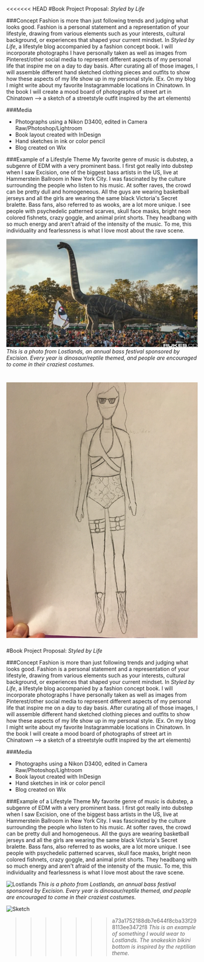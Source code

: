 <<<<<<< HEAD
#Book Project Proposal: _Styled by Life_

###Concept
Fashion is more than just following trends and judging what looks good. Fashion is a personal statement and a representation of your lifestyle, drawing from various elements such as your interests, cultural background, or experiences that shaped your current mindset. In _Styled by Life_, a lifestyle blog accompanied by a fashion concept book. I will incorporate photographs I have personally taken as well as images from Pinterest/other social media to represent different aspects of my personal life that inspire me on a day to day basis. After curating all of those images, I will assemble different hand sketched clothing pieces and outfits to show how these aspects of my life show up in my personal style. (Ex. On my blog I might write about my favorite Instagrammable locations in Chinatown. In the book I will create a mood board of photographs of street art in Chinatown --> a sketch of a streetstyle outfit inspired by the art elements)

###Media
- Photographs using a Nikon D3400, edited in Camera Raw/Photoshop/Lightroom
- Book layout created with InDesign
- Hand sketches in ink or color pencil
- Blog created on Wix

###Example of a Lifestyle Theme
My favorite genre of music is dubstep, a subgenre of EDM with a very prominent bass. I first got really into dubstep when I saw Excision, one of the biggest bass artists in the US, live at Hammerstein Ballroom in New York City. I was fascinated by the culture surrounding the people who listen to his music. At softer raves, the crowd can be pretty dull and homogeneous. All the guys are wearing basketball jerseys and all the girls are wearing the same black Victoria's Secret bralette. Bass fans, also referred to as wooks, are a lot more unique. I see people with psychedelic patterned scarves, skull face masks, bright neon colored fishnets, crazy goggle, and animal print shorts. They headbang with so much energy and aren't afraid of the intensity of the music. To me, this individuality and fearlessness is what I love most about the rave scene. 

![Lostlands](/images/lostlands.jpg)
*This is a photo from Lostlands, an annual bass festival sponsored by Excision. Every year is dinosaur/reptile themed, and people are encouraged to come in their craziest costumes.*

![Sketch](/images/outfitsketch.jpg)
=======
#Book Project Proposal: _Styled by Life_

###Concept
Fashion is more than just following trends and judging what looks good. Fashion is a personal statement and a representation of your lifestyle, drawing from various elements such as your interests, cultural background, or experiences that shaped your current mindset. In _Styled by Life_, a lifestyle blog accompanied by a fashion concept book. I will incorporate photographs I have personally taken as well as images from Pinterest/other social media to represent different aspects of my personal life that inspire me on a day to day basis. After curating all of those images, I will assemble different hand sketched clothing pieces and outfits to show how these aspects of my life show up in my personal style. (Ex. On my blog I might write about my favorite Instagrammable locations in Chinatown. In the book I will create a mood board of photographs of street art in Chinatown --> a sketch of a streetstyle outfit inspired by the art elements)

###Media
- Photographs using a Nikon D3400, edited in Camera Raw/Photoshop/Lightroom
- Book layout created with InDesign
- Hand sketches in ink or color pencil
- Blog created on Wix

###Example of a Lifestyle Theme
My favorite genre of music is dubstep, a subgenre of EDM with a very prominent bass. I first got really into dubstep when I saw Excision, one of the biggest bass artists in the US, live at Hammerstein Ballroom in New York City. I was fascinated by the culture surrounding the people who listen to his music. At softer raves, the crowd can be pretty dull and homogeneous. All the guys are wearing basketball jerseys and all the girls are wearing the same black Victoria's Secret bralette. Bass fans, also referred to as wooks, are a lot more unique. I see people with psychedelic patterned scarves, skull face masks, bright neon colored fishnets, crazy goggle, and animal print shorts. They headbang with so much energy and aren't afraid of the intensity of the music. To me, this individuality and fearlessness is what I love most about the rave scene. 

![Lostlands](lostlands.jpg)
*This is a photo from Lostlands, an annual bass festival sponsored by Excision. Every year is dinosaur/reptile themed, and people are encouraged to come in their craziest costumes.*

![Sketch](outfitsketch.jpg)
>>>>>>> a73a1752188db7e644f8cba33f298113ee3472f8
*This is an example of something I would wear to Lostlands. The snakeskin bikini bottom is inspired by the reptilian theme.*
